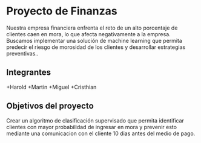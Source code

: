 # Proyecto de Finanzas
Nuestra empresa financiera enfrenta el reto de un alto porcentaje de clientes caen en mora, lo que afecta negativamente a la empresa. Buscamos implementar una solución de machine learning que permita predecir el riesgo de morosidad de los clientes y desarrollar estrategias preventivas..
## Integrantes
+Harold
+Martin
+Miguel
+Cristhian
## Objetivos del proyecto

Crear un algoritmo de clasificación supervisado que permita identificar clientes con mayor probabilidad de ingresar en mora y prevenir esto mediante una comunicacion con el cliente 10 dias antes del medio de pago.


